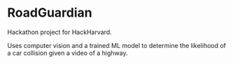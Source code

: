 # RoadGuardian
Hackathon project for HackHarvard.

Uses computer vision and a trained ML model to determine the likelihood of a car collision given a video of a highway.
